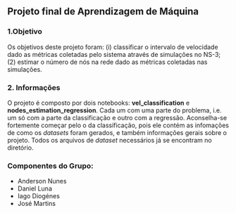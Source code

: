 ## Projeto final de Aprendizagem de Máquina

### 1.Objetivo
Os objetivos deste projeto foram: (i) classificar o intervalo de velocidade  dado as métricas coletadas pelo sistema através de simulações no NS-3; (2) estimar o número de nós na rede dado as métricas coletadas nas simulações.

### 2. Informações 
O projeto é composto por dois notebooks: **vel_classification** e **nodes_estimation_regression**. Cada um com uma parte do problema, i.e. um só com a parte da classificação e outro com a regressão. Aconselha-se fortemente começar pelo o da classificação, pois ele contém as infomações de como os *datasets* foram gerados, e também informações gerais sobre o projeto. 
Todos os arquivos de *dataset* necessários já se encontram no diretório.
### Componentes do Grupo:
* Anderson Nunes
* Daniel Luna
* Iago Diogénes
* José Martins
